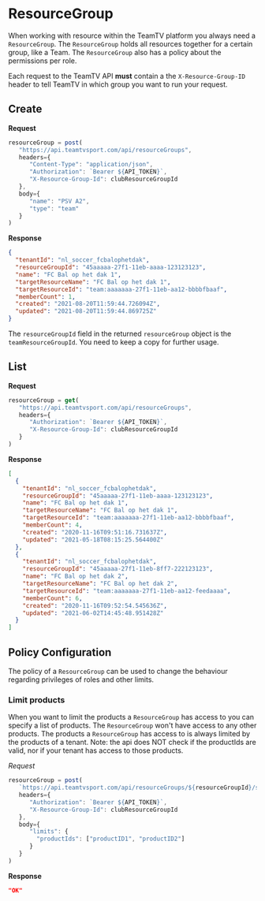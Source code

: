 
# ResourceGroup

When working with resource within the TeamTV platform you always need a `ResourceGroup`. The `ResourceGroup` holds all resources together for a certain group, like a Team. The `ResourceGroup` also has a policy about the permissions per role. 

Each request to the TeamTV API **must** contain a the `X-Resource-Group-ID` header to tell TeamTV in which group you want to run your request.


## Create

**Request**
```javascript
resourceGroup = post(
   "https://api.teamtvsport.com/api/resourceGroups",
   headers={
      "Content-Type": "application/json",
      "Authorization": `Bearer ${API_TOKEN}`,
      "X-Resource-Group-Id": clubResourceGroupId
   },
   body={
      "name": "PSV A2",
      "type": "team"
   }
)
```

**Response**
```json
{
  "tenantId": "nl_soccer_fcbalophetdak",
  "resourceGroupId": "45aaaaa-27f1-11eb-aaaa-123123123",
  "name": "FC Bal op het dak 1",
  "targetResourceName": "FC Bal op het dak 1",
  "targetResourceId": "team:aaaaaaa-27f1-11eb-aa12-bbbbfbaaf",
  "memberCount": 1,
  "created": "2021-08-20T11:59:44.726094Z",
  "updated": "2021-08-20T11:59:44.869725Z"
}
```

The `resourceGroupId` field in the returned `resourceGroup` object is the `teamResourceGroupId`. You need to keep a copy for further usage.


## List


**Request**

```javascript
resourceGroup = get(
   "https://api.teamtvsport.com/api/resourceGroups",
   headers={
      "Authorization": `Bearer ${API_TOKEN}`,
      "X-Resource-Group-Id": clubResourceGroupId
   }
)
```

**Response**
```json
[
  {
    "tenantId": "nl_soccer_fcbalophetdak",
    "resourceGroupId": "45aaaaa-27f1-11eb-aaaa-123123123",
    "name": "FC Bal op het dak 1",
    "targetResourceName": "FC Bal op het dak 1",
    "targetResourceId": "team:aaaaaaa-27f1-11eb-aa12-bbbbfbaaf",
    "memberCount": 4,
    "created": "2020-11-16T09:51:16.731637Z",
    "updated": "2021-05-18T08:15:25.564400Z"
  },
  {
    "tenantId": "nl_soccer_fcbalophetdak",
    "resourceGroupId": "45aaaaa-27f1-11eb-8ff7-222123123",
    "name": "FC Bal op het dak 2",
    "targetResourceName": "FC Bal op het dak 2",
    "targetResourceId": "team:aaaaaaa-27f1-11eb-aa12-feedaaaa",
    "memberCount": 6,
    "created": "2020-11-16T09:52:54.545636Z",
    "updated": "2021-06-02T14:45:48.951428Z"
  }
]
```

## Policy Configuration

The policy of a `ResourceGroup` can be used to change the behaviour regarding privileges of roles and other limits.

### Limit products

When you want to limit the products a `ResourceGroup` has access to you can specify a list of products. The `ResourceGroup` won't have access to any other products. The products a `ResourceGroup` has access to is always limited by the products of a tenant.
Note: the api does NOT check if the productIds are valid, nor if your tenant has access to those products. 

*Request*

```javascript
resourceGroup = post(
   `https://api.teamtvsport.com/api/resourceGroups/${resourceGroupId}/setPolicyConfiguration`,
   headers={
      "Authorization": `Bearer ${API_TOKEN}`,
      "X-Resource-Group-Id": clubResourceGroupId
   },
   body={
      "limits": {
        "productIds": ["productID1", "productID2"]
      }  
   }
)
```


**Response**
```json
"OK"
```
